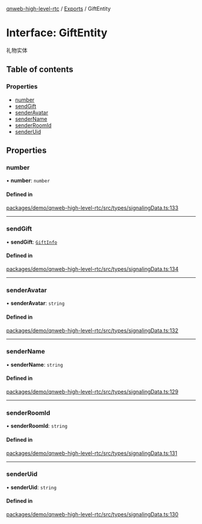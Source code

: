 [qnweb-high-level-rtc](../README.md) / [Exports](../modules.md) / GiftEntity

# Interface: GiftEntity

礼物实体

## Table of contents

### Properties

- [number](GiftEntity.md#number)
- [sendGift](GiftEntity.md#sendgift)
- [senderAvatar](GiftEntity.md#senderavatar)
- [senderName](GiftEntity.md#sendername)
- [senderRoomId](GiftEntity.md#senderroomid)
- [senderUid](GiftEntity.md#senderuid)

## Properties

### number

• **number**: `number`

#### Defined in

[packages/demo/qnweb-high-level-rtc/src/types/signalingData.ts:133](https://github.com/Spencer17x/solutions/blob/84e2f808/Frontend/front-end-solutions/packages/demo/qnweb-high-level-rtc/src/types/signalingData.ts#L133)

___

### sendGift

• **sendGift**: [`GiftInfo`](GiftInfo.md)

#### Defined in

[packages/demo/qnweb-high-level-rtc/src/types/signalingData.ts:134](https://github.com/Spencer17x/solutions/blob/84e2f808/Frontend/front-end-solutions/packages/demo/qnweb-high-level-rtc/src/types/signalingData.ts#L134)

___

### senderAvatar

• **senderAvatar**: `string`

#### Defined in

[packages/demo/qnweb-high-level-rtc/src/types/signalingData.ts:132](https://github.com/Spencer17x/solutions/blob/84e2f808/Frontend/front-end-solutions/packages/demo/qnweb-high-level-rtc/src/types/signalingData.ts#L132)

___

### senderName

• **senderName**: `string`

#### Defined in

[packages/demo/qnweb-high-level-rtc/src/types/signalingData.ts:129](https://github.com/Spencer17x/solutions/blob/84e2f808/Frontend/front-end-solutions/packages/demo/qnweb-high-level-rtc/src/types/signalingData.ts#L129)

___

### senderRoomId

• **senderRoomId**: `string`

#### Defined in

[packages/demo/qnweb-high-level-rtc/src/types/signalingData.ts:131](https://github.com/Spencer17x/solutions/blob/84e2f808/Frontend/front-end-solutions/packages/demo/qnweb-high-level-rtc/src/types/signalingData.ts#L131)

___

### senderUid

• **senderUid**: `string`

#### Defined in

[packages/demo/qnweb-high-level-rtc/src/types/signalingData.ts:130](https://github.com/Spencer17x/solutions/blob/84e2f808/Frontend/front-end-solutions/packages/demo/qnweb-high-level-rtc/src/types/signalingData.ts#L130)
